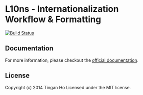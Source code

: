 
L10ns - Internationalization Workflow & Formatting
==============

[![Build Status](http://img.shields.io/travis/tinganho/l10ns/master.svg?style=flat-square)](https://travis-ci.org/tinganho/l10ns)

## Documentation

For more information, please checkout the [official documentation](http://l10ns.org/docs.html).

## License
Copyright (c) 2014 Tingan Ho
Licensed under the MIT license.